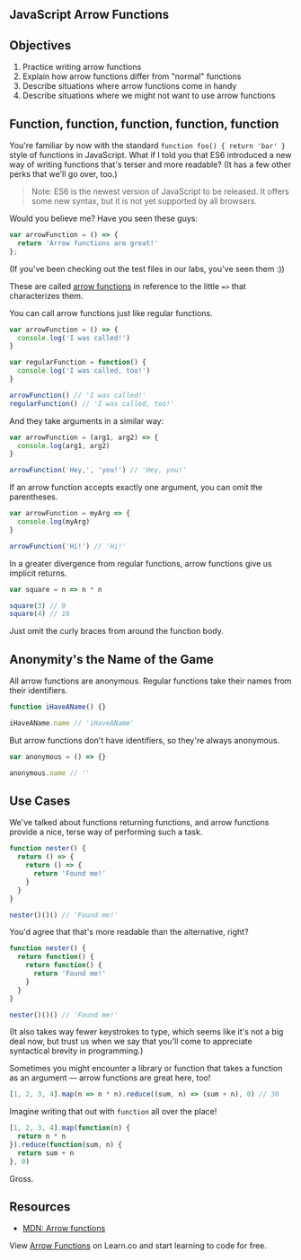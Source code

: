 JavaScript Arrow Functions
---

## Objectives

1. Practice writing arrow functions
2. Explain how arrow functions differ from "normal" functions
3. Describe situations where arrow functions come in handy
4. Describe situations where we might not want to use arrow functions

## Function, function, function, function, function

You're familiar by now with the standard `function foo() { return 'bar' }` style of functions in JavaScript. What if I told you that ES6 introduced a new way of writing functions that's terser and more readable? (It has a few other perks that we'll go over, too.)

>Note: ES6 is the newest version of JavaScript to be released. It offers some new syntax, but it is not yet supported by all browsers.

Would you believe me? Have you seen these guys:

``` javascript
var arrowFunction = () => {
  return 'Arrow functions are great!'
};
```

(If you've been checking out the test files in our labs, you've seen them :))

These are called [arrow functions](https://developer.mozilla.org/en-US/docs/Web/JavaScript/Reference/Functions/Arrow_functions) in reference to the little `=>` that characterizes them.

You can call arrow functions just like regular functions.

``` javascript
var arrowFunction = () => {
  console.log('I was called!')
}

var regularFunction = function() {
  console.log('I was called, too!')
}

arrowFunction() // 'I was called!'
regularFunction() // 'I was called, too!'
```

And they take arguments in a similar way:

``` javascript
var arrowFunction = (arg1, arg2) => {
  console.log(arg1, arg2)
}

arrowFunction('Hey,', 'you!') // 'Hey, you!'
```

If an arrow function accepts exactly one argument, you can omit the parentheses.

``` javascript
var arrowFunction = myArg => {
  console.log(myArg)
}

arrowFunction('Hi!') // 'Hi!'
```

In a greater divergence from regular functions, arrow functions give us implicit returns.

``` javascript
var square = n => n * n

square(3) // 9
square(4) // 16
```

Just omit the curly braces from around the function body.

## Anonymity's the Name of the Game

All arrow functions are anonymous. Regular functions take their names from their identifiers.

``` javascript
function iHaveAName() {}

iHaveAName.name // 'iHaveAName'
```

But arrow functions don't have identifiers, so they're always anonymous.

``` javascript
var anonymous = () => {}

anonymous.name // ''
```

## Use Cases

We've talked about functions returning functions, and arrow functions provide a nice, terse way of performing such a task.

``` javascript
function nester() {
  return () => {
    return () => {
      return 'Found me!'
    }
  }
}

nester()()() // 'Found me!'
```

You'd agree that that's more readable than the alternative, right?

``` javascript
function nester() {
  return function() {
    return function() {
      return 'Found me!'
    }
  }
}

nester()()() // 'Found me!'
```

(It also takes way fewer keystrokes to type, which seems like it's not a big deal now, but trust us when we say that you'll come to appreciate syntactical brevity in programming.)

Sometimes you might encounter a library or function that takes a function as an argument — arrow functions are great here, too!

``` javascript
[1, 2, 3, 4].map(n => n * n).reduce((sum, n) => (sum + n), 0) // 30
```

Imagine writing that out with `function` all over the place!

``` javascript
[1, 2, 3, 4].map(function(n) {
  return n * n
}).reduce(function(sum, n) {
  return sum + n
}, 0)
```

Gross.

## Resources

- [MDN: Arrow functions](https://developer.mozilla.org/en-US/docs/Web/JavaScript/Reference/Functions/Arrow_functions)

<p class='util--hide'>View <a href='https://learn.co/lessons/javascript-arrow-functions'>Arrow Functions</a> on Learn.co and start learning to code for free.</p>
